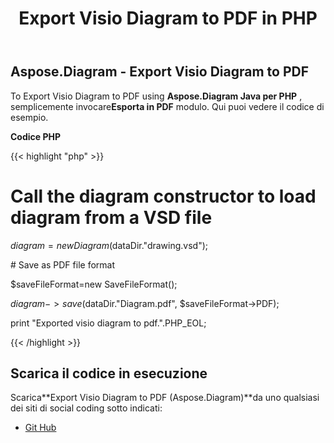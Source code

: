 ﻿---
title: Export Visio Diagram to PDF in PHP
type: docs
weight: 40
url: /it/java/export-visio-diagram-to-pdf-in-php/
---
## **Aspose.Diagram - Export Visio Diagram to PDF**
To Export Visio Diagram to PDF using **Aspose.Diagram Java per PHP** , semplicemente invocare**Esporta in PDF** modulo. Qui puoi vedere il codice di esempio.

**Codice PHP**

{{< highlight "php" >}}

 # Call the diagram constructor to load diagram from a VSD file

$diagram = new Diagram($dataDir."drawing.vsd");

\# Save as PDF file format

$saveFileFormat=new SaveFileFormat();

$diagram->save($dataDir."Diagram.pdf", $saveFileFormat->PDF);

print "Exported visio diagram to pdf.".PHP_EOL;

{{< /highlight >}}
## **Scarica il codice in esecuzione**
Scarica**Export Visio Diagram to PDF (Aspose.Diagram)**da uno qualsiasi dei siti di social coding sotto indicati:

- [Git Hub](https://github.com/asposediagram/Aspose.Diagram-for-Java/blob/master/Plugins/Aspose_Diagram_Java_for_PHP/src/aspose/diagram/LoadingSavingandConverting/ExportToPdf.php)
